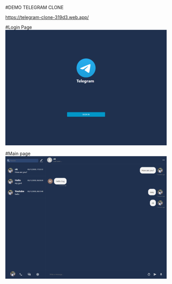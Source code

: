#DEMO TELEGRAM CLONE

https://telegram-clone-319d3.web.app/

#Login Page
<img src="login.png">

#Main page
<img src="chat.png">
